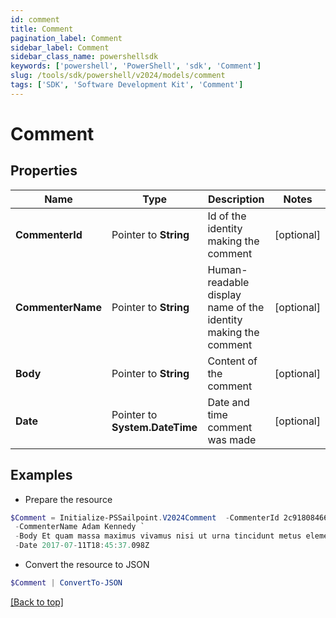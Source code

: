 ```yaml
---
id: comment
title: Comment
pagination_label: Comment
sidebar_label: Comment
sidebar_class_name: powershellsdk
keywords: ['powershell', 'PowerShell', 'sdk', 'Comment'] 
slug: /tools/sdk/powershell/v2024/models/comment
tags: ['SDK', 'Software Development Kit', 'Comment']
---
```



# Comment

## Properties

Name | Type | Description | Notes
------------ | ------------- | ------------- | -------------
**CommenterId** |  Pointer to **String** | Id of the identity making the comment | [optional] 
**CommenterName** |  Pointer to **String** | Human-readable display name of the identity making the comment | [optional] 
**Body** |  Pointer to **String** | Content of the comment | [optional] 
**Date** |  Pointer to **System.DateTime** | Date and time comment was made | [optional] 

## Examples

- Prepare the resource
```powershell
$Comment = Initialize-PSSailpoint.V2024Comment  -CommenterId 2c918084660f45d6016617daa9210584 `
 -CommenterName Adam Kennedy `
 -Body Et quam massa maximus vivamus nisi ut urna tincidunt metus elementum erat. `
 -Date 2017-07-11T18:45:37.098Z
```

- Convert the resource to JSON
```powershell
$Comment | ConvertTo-JSON
```


[[Back to top]](#) 

